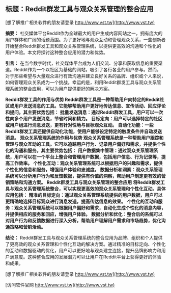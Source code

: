 ## **标题：Reddit群发工具与观众关系管理的整合应用**

[想了解推广相关软件的朋友请登录 http://www.vst.tw](http://www.vst.tw)

**摘要：**
社交媒体平台Reddit作为全球最大的用户生成内容网站之一，拥有庞大的用户群体和广阔的话题范围。为了更好地与观众互动和管理观众关系，一些创新者开始整合Reddit群发工具和观众关系管理系统，以提供更高效的沟通和个性化的用户体验。本文将探讨这种整合应用的潜力和优势。

**引言：**
在当今数字时代，社交媒体平台成为人们交流、分享和获取信息的重要渠道。Reddit作为一个以社区为基础的网站，吸引了各行各业的用户参与。然而，对于那些希望与大量观众进行有效沟通并建立良好关系的品牌、组织或个人来说，如何管理观众关系成为一个挑战。幸运的是，利用Reddit群发工具与观众关系管理系统的整合应用，可以为用户提供更好的解决方案。

**Reddit群发工具的作用与优势 Reddit群发工具是一种帮助用户向特定的Reddit社区或用户发送消息的工具。它能够帮助用户更好地传达信息、宣传活动、回应评论和提问。其主要优势包括：**
**批量发送消息：通过Reddit群发工具，用户可以一次性向多个用户发送消息，节省时间和精力。**
**目标定向：用户可以选择特定的社区或用户组进行消息发送，更有针对性地与目标观众互动。**
**自动化功能：一些Reddit群发工具还提供自动化功能，使用户能够设定特定的触发条件并自动发送消息。**
**观众关系管理系统的作用与优势 观众关系管理系统是一种帮助用户跟踪和管理与观众互动的工具。它可以追踪用户行为、记录用户偏好和需求，并提供个性化的沟通和服务。其主要优势包括：**
**用户数据集中管理：通过观众关系管理系统，用户可以在一个平台上整合和管理用户数据，包括用户信息、行为记录等，提高工作效率。**
**个性化互动：观众关系管理系统可以根据用户的兴趣和需求，提供个性化的信息和服务，增强用户体验和忠诚度。**
**数据分析和洞察：观众关系管理系统可以分析用户行为和反馈数据，提供有价值的洞察，帮助用户制定更有效的营销策略和沟通方案。**
**Reddit群发工具与观众关系管理的整合应用 将Reddit群发工具与观众关系管理系统整合，可以实现更高效的观众关系管理和个性化互动。具体应用包括：**
**精准的目标定向：通过观众关系管理系统提供的用户数据，用户可以更精确地选择目标观众进行消息发送，提高传达信息的效果。**
**个性化的互动和服务：观众关系管理系统可以根据用户偏好和需求，自动化生成个性化的消息内容，并提供相应的服务和回应，增强用户体验。**
**数据分析和优化：整合后的系统可以对用户行为和反馈数据进行深入分析，帮助用户理解用户需求和市场趋势，优化沟通策略和营销活动。**

**结论：**
Reddit群发工具与观众关系管理系统的整合应用为品牌、组织和个人提供了更高效的观众关系管理和个性化互动的解决方案。通过精准的目标定向、个性化的互动和数据驱动的优化，用户可以更好地与观众建立连接，提升品牌影响力和用户满意度。这种整合应用的发展潜力可以让用户在Reddit平台上获得更好的体验和成果。

[想了解推广相关软件的朋友请登录 http://www.vst.tw](http://www.vst.tw)


[访问软件官网 http://www.vst.tw](http://www.vst.tw)
